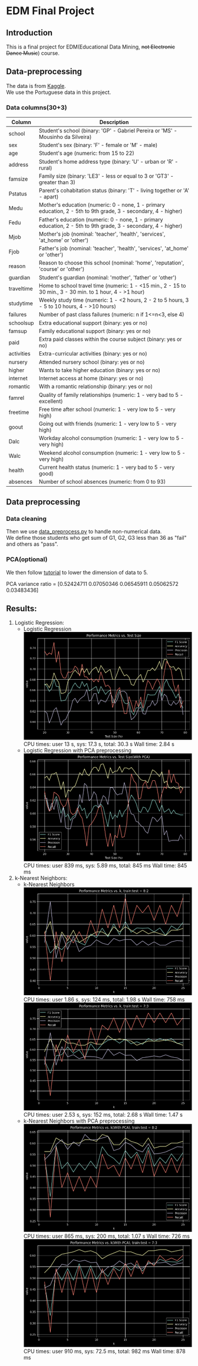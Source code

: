 # EDM Final Project

## Introduction

This is a final project for EDM(Educational Data Mining, ~~not Electronic Dance Music~~) course.

## Data-preprocessing

The data is
from [Kaggle](https://www.kaggle.com/datasets/whenamancodes/alcohol-effects-on-study?select=Portuguese.csv).  
We use the Portuguese data in this project.  

### Data columns(30+3)
| Column       | Description                                                                                                    |
|--------------|----------------------------------------------------------------------------------------------------------------|
| school       | Student's school (binary: 'GP' - Gabriel Pereira or 'MS' - Mousinho da Silveira)                                |
| sex          | Student's sex (binary: 'F' - female or 'M' - male)                                                               |
| age          | Student's age (numeric: from 15 to 22)                                                                           |
| address      | Student's home address type (binary: 'U' - urban or 'R' - rural)                                                 |
| famsize      | Family size (binary: 'LE3' - less or equal to 3 or 'GT3' - greater than 3)                                      |
| Pstatus      | Parent's cohabitation status (binary: 'T' - living together or 'A' - apart)                                      |
| Medu         | Mother's education (numeric: 0 - none, 1 - primary education, 2 - 5th to 9th grade, 3 - secondary, 4 - higher) |
| Fedu         | Father's education (numeric: 0 - none, 1 - primary education, 2 - 5th to 9th grade, 3 - secondary, 4 - higher) |
| Mjob         | Mother's job (nominal: 'teacher', 'health', 'services', 'at_home' or 'other')                                    |
| Fjob         | Father's job (nominal: 'teacher', 'health', 'services', 'at_home' or 'other')                                    |
| reason       | Reason to choose this school (nominal: 'home', 'reputation', 'course' or 'other')                                |
| guardian     | Student's guardian (nominal: 'mother', 'father' or 'other')                                                       |
| traveltime   | Home to school travel time (numeric: 1 - <15 min., 2 - 15 to 30 min., 3 - 30 min. to 1 hour, 4 - >1 hour)      |
| studytime    | Weekly study time (numeric: 1 - <2 hours, 2 - 2 to 5 hours, 3 - 5 to 10 hours, 4 - >10 hours)                   |
| failures     | Number of past class failures (numeric: n if 1<=n<3, else 4)                                                     |
| schoolsup    | Extra educational support (binary: yes or no)                                                                    |
| famsup       | Family educational support (binary: yes or no)                                                                   |
| paid         | Extra paid classes within the course subject (binary: yes or no)                                                  |
| activities   | Extra-curricular activities (binary: yes or no)                                                                  |
| nursery      | Attended nursery school (binary: yes or no)                                                                      |
| higher       | Wants to take higher education (binary: yes or no)                                                                |
| internet     | Internet access at home (binary: yes or no)                                                                      |
| romantic     | With a romantic relationship (binary: yes or no)                                                                  |
| famrel       | Quality of family relationships (numeric: 1 - very bad to 5 - excellent)                                          |
| freetime     | Free time after school (numeric: 1 - very low to 5 - very high)                                                  |
| goout        | Going out with friends (numeric: 1 - very low to 5 - very high)                                                  |
| Dalc         | Workday alcohol consumption (numeric: 1 - very low to 5 - very high)                                             |
| Walc         | Weekend alcohol consumption (numeric: 1 - very low to 5 - very high)                                             |
| health       | Current health status (numeric: 1 - very bad to 5 - very good)                                                    |
| absences     | Number of school absences (numeric: from 0 to 93)                                                                |



## Data preprocessing
### Data cleaning
Then we use [data_preprocess.py](models/data_preprocess.py) to handle non-numerical data.  
We define those students who get sum of G1, G2, G3 less than 36 as "fail" and others as "pass".


### PCA(optional)

We then follow [tutorial](https://leemeng.tw/essence-of-principal-component-analysis.html) to lower the dimension of data to 5.

PCA variance ratio =  [0.52424711 0.07050346 0.06545911 0.05062572 0.03483436]

## Results:

1. Logistic Regression:<br>
    - Logistic Regression<br>
      ![Logistic Regression](plots/lr.png)<br>
      CPU times: user 13 s, sys: 17.3 s, total: 30.3 s
      Wall time: 2.84 s
    - Logistic Regression with PCA preprocessing<br>
      ![Logistic Regression with PCA](plots/pca_lr.png)<br>
      CPU times: user 839 ms, sys: 5.89 ms, total: 845 ms
      Wall time: 845 ms
2. k-Nearest Neighbors:<br>
    - k-Nearest Neighbors<br>
      ![k-Nearest Neighbors(train:test=8:2)](plots/knn_(8_2).png)<br>
      CPU times: user 1.86 s, sys: 124 ms, total: 1.98 s
      Wall time: 758 ms
      ![k-Nearest Neighbors(train:test=7:3)](plots/knn_(7_3).png)<br>
      CPU times: user 2.53 s, sys: 152 ms, total: 2.68 s
      Wall time: 1.47 s
    - k-Nearest Neighbors with PCA preprocessing<br>
      ![k-Nearest Neighbors with PCA(train:test=8:2)](plots/pca_knn_(8_2).png)<br>
      CPU times: user 865 ms, sys: 200 ms, total: 1.07 s
      Wall time: 726 ms
      ![k-Nearest Neighbors with PCA(train:test=7:3)](plots/pca_knn_(7_3).png)<br>
      CPU times: user 910 ms, sys: 72.5 ms, total: 982 ms
      Wall time: 878 ms
